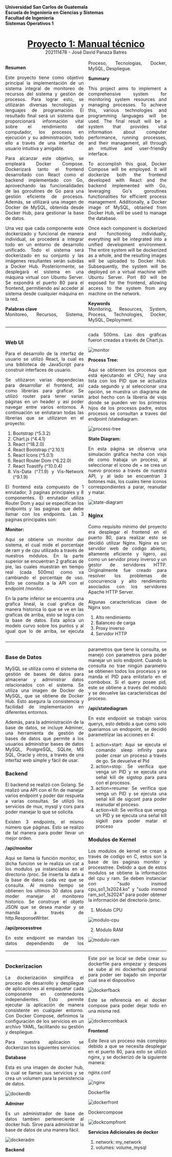 <b>
Universidad San Carlos de Guatemala<br>
Escuela de Ingeniería en Ciencias y Sistemas<br>
Facultad de Ingeniería<br>
Sistemas Operativos 1 <br>
</b>
<center>
<h1 style="margin-bottom: 0; border-bottom: none; text-decoration: underline;">Proyecto 1: Manual técnico </h1>
202111478 - José David Panaza Batres
</center>
<br>
<div style="text-align: justify;">
<div style="column-count:2">

<b>Resumen</b> <br>

Este proyecto tiene como objetivo principal la implementación de un sistema integral de monitoreo de recursos del sistema y gestión de procesos. Para lograr esto, se utilizarán diversas tecnologías y lenguajes de programación. El resultado final será un sistema que proporcionará información vital sobre el rendimiento del computador, los procesos en ejecución y su administración, todo ello a través de una interfaz de usuario intuitiva y amigable.

Para alcanzar este objetivo, se empleará Docker Compose. Dockerizará tanto el frontend desarrollado con React como el backend implementado con Go, aprovechando las funcionalidades de las goroutines de Go para una gestión eficiente de procesos. Además, se utilizará una imagen de Docker de MySQL, obtenida desde Docker Hub, para gestionar la base de datos.

Una vez que cada componente esté dockerizado y funcional de manera individual, se procederá a integrar todo en un entorno de desarrollo unificado. Todo el sistema será dockerizado en su conjunto y las imágenes resultantes serán subidas a Docker Hub. Posteriormente, se desplegará el sistema en una máquina virtual con Ubuntu Server. Se expondrá el puerto 80 para el frontend, permitiendo así acceder al sistema desde cualquier máquina en la red.


<b>Palabras clave</b> <br>
Monitoreo, Recursos, Sistema, Proceso, Tecnologias, Docker, MySQL, Despliegue.

<b>Summary</b>

This project aims to implement a comprehensive system for monitoring system resources and managing processes. To achieve this, various technologies and programming languages will be used. The final result will be a system that provides vital information about computer performance, running processes, and their management, all through an intuitive and user-friendly interface.

To accomplish this goal, Docker Compose will be employed. It will dockerize both the frontend developed with React and the backend implemented with Go, leveraging Go's goroutines functionalities for efficient process management. Additionally, a Docker image of MySQL, obtained from Docker Hub, will be used to manage the database.

Once each component is dockerized and functioning individually, everything will be integrated into a unified development environment. The entire system will be dockerized as a whole, and the resulting images will be uploaded to Docker Hub. Subsequently, the system will be deployed on a virtual machine with Ubuntu Server. Port 80 will be exposed for the frontend, allowing access to the system from any machine on the network.

<b>Keywords</b> <br>
Monitoring, Resources, System, Process, Technologies, Docker, MySQL, Deployment.
</div>

<hr>

<div style="column-count:2">

<h3>Web UI</h3>

Para el desarrollo de la interfaz de usuario se utilizó React, la cual es una biblioteca de JavaScript para construir interfaces de usuario. 

Se utilizaron varias dependecias para desarrollar el frontend, así como librerías para graficar. Se utilizó router para tener varias páginas en un header y así poder navegar entre varios entornos. A continuación se enlistaran todas las librerias que se utilizaron en el proyecto:

1. Bootstrap (^5.3.2)
2. Chart.js (^4.4.1)
3. React (^18.2.0)
4. React Bootstrap (^2.10.1)
5. React Icons (^5.0.1)
6. React Router Dom (^6.22.0)
7. React Toastify (^10.0.4)
8. Vis-Data (^7.1.9) y Vis-Network (^9.1.9)

El frontend esta compuesto de 1 enrutador, 3 paginas principales y 8 componentes. El enrutador utiliza Router Dom y aqui se especifican los endpoints y las paginas que debe llamar con los endpoints. Las 3 paginas principales son:

**Monitor:**

Aqui se obtiene un monitor del sistema, el cual mide el porcentaje de ram y de cpu utilizado a través de nuestros módulos. En la parte superior se encuentran 2 graficas de pie, las cuales muestran en tiempo real (cada 500ms) como va cambiando el porcentaje de uso. Esto se consulta a la API con el endpoint /monitor.

En la parte inferior se encuentra una grafica lineal, la cual grafica de manera historica lo que se ve en las graficas de arriba, esto se logra con la base de datos. Esta aplica un modelo curvo sobre los puntos y al igual que lo de arriba, se ejecuta cada 500ms. Las dos gráficas fueron creadas a través de Chart.js.

![monitor](./img/image.png)

**Process Tree:**

Aqui se obtienen los procesos que está ejecutando el CPU, hay una lista con los PID que se actualiza cada segundo y al seleccionar una opción, se muestra un diagrama de árbol hecho con la libreria de visjs donde se pueden ver los primeros hijos de los procesos padre, estos procesos se consultan a traves del endpoint /statediagram. 

![process-tree](./img/image1.png)

**State Diagram:**

En esta página se observa una simulación gráfica hecha con visjs de como trabaja un proceso, al seleccionar el icono de + se crea un nuevo proceso a través de nuestra API, y al lado se encuentran 3 botones más, los cuales tiene íconos correspondientes a parar, reanudar y matar.

![state-diagram](./img/image2.png)

<h3> Nginx </h3>

Como requisito mínimo del proyecto era desplegar el frontend en el puerto 80, para realizar esto se decidió utilizar Nginx.  Nginx es un servidor web de código abierto, altamente eficiente y ligero, así como un servidor proxy inverso y un gestor de servidores HTTP. Originalmente fue creado para resolver los problemas de concurrencia y alto rendimiento asociados con los servidores Apache HTTP Server.

Algunas características clave de Nginx son:

1. Alto rendimiento
2. Balanceo de carga
3. Proxy inverso
4. Servidor HTTP
</div>

<hr>

<div style="column-count:2">

<h3>Base de Datos</h3>

MySQL se utiliza como el sistema de gestión de bases de datos para almacenar y administrar datos relacionados con el sistema. Se utiliza una imagen de Docker de MySQL, que se obtiene de Docker Hub. Esto asegura la consistencia y facilidad de implementación en diferentes entornos. 

Además, para la administración de la base de datos, se incluye Adminer, una herramienta de gestión de bases de datos que permite a los usuarios administrar bases de datos MySQL, PostgreSQL, SQLite, MS SQL, Oracle y otros, a través de una interfaz web simple y fácil de usar.

<h3> Backend </h3>

El backend se realizó con Golang. Se realizó una API con el fin de manejar varios endpoint y poder dar respueta a varias consultas. Se utilizó los servicios de mux, mysql y cors para poder manejar lo que se solicita. 

Existen 3 endpoints, el mismo número que páginas. Esto se realizo de tal manera para poder llevar un mejor orden.

**/api/monitor**

Aqui se llama la función monitor, en dicha funcion se le realiza un cat a los modulos ya instanciados en el directorio /proc. Se inserta la data a la base de datos cada vez que se consulta. Al mismo tiempo se obtienen los ultimos 30 datos para moder manejar el monitoreo historico. Se construye el objeto JSON que se desea mandar y se manda a través de http.ResponseWriter.

**/api/processtree**

En este endpoint se mandan los datos dependiendo de los parametros que tiene la consulta, se manejó con parametros para poder manejar un solo endpoint. Cuando la consulta no trae ningún parametro se obtienen todos los procesos y se manda el PID para enlistarlo en el combobox. Si el query posee pid, este se obtiene a través del módulo y se devuelve las características del proceso.

**/api/statediagram**

En este endpoint se trabajn varios querys, esto debido a que como solo queriamos un endopoint, se decidió parametrizar las acciones en 4:
1. action=start: Aqui se ejecuta el comando sleep infinity para poder crear un proceso a través de go. Se devuelve el Pid
2. action=stop: Se verifica que venga un PID y se ejecuta una señal kill de sigstop para para con el procesos. 
3. action=resume: Se verifica que venga un PID y se ejecuta una señal kill de sigcont para poder reanudar el proceso.
4. action=kill: Se verifica que venga un PID y se ejecuta una señal kill sigkill para poder matar el proceso

<h3> Modulos de Kernel </h3>

Los modulos de kernel se crean a través de codigo en C, estos son la base de las paginas monitor y processtree. Debido a que de estos modulos se obtiene la información del cpu y ram. Se deben instanciar con "sudo insmod cpu_so1_1s2024.ko" y "sudo insmod ram_so1_1s2024" para poder obtener la información del directorio /proc.

1. Módulo CPU

![modulo-cpu](./img/image3.png)

2. Módulo RAM
   
![modulo-ram](./img/image4.png)

</div>

<hr>

<div style="column-count:2">

<h3>Dockerizacion</h3>

La dockerización simplifica el proceso de desarrollo y despliegue de aplicaciones al empaquetar cada componente en contenedores independientes. Esto permite ejecutar la aplicación de manera consistente en cualquier entorno. Con Docker Compose, definimos la configuración de los servicios en un archivo YAML, facilitando su gestión y despliegue.

Para nuestra aplicacion se dockerizan los siguientes servicios:

**Database**

Esta es una imagen de docker hub, la cual se llaman sus servicios y se crea un volumen para la persistencia de datos.

![dockerdb](./img/image5.png)

**Adminer**

Es un administrador de base de datos tambien perteneciente al docker hub. Sirve para administrar la base de datos de una manera fácil.

![dockeradm](./img/image6.png)

**Backend**

Este por se local se debe crear su dockerfile para empezar y despues se sube al mi dockerhub personal para poder ser bajado sin importar cual sea el dispositivo

![dockerfback](./img/image7.png)

Este se referencia en el docker compose para poder dejar todo en una misma red.

![dockercomback](./img/image8.png)

**Frontend**

Este lleva un proceso más complejo debido a que se necesita desplegar en el puerto 80, para esto se utilizó nginx, y se dockerizó de la siguiente manera:

nginx.conf

![nginx](./img/image9.png)

Dockerfile

![dockerfront](./img/image10.png)

Dockercompose

![dockcompfront](./img/image11.png)

**Servicios Adicionales de docker**

1. network: my_network
2. volumes: volume_mysql

</div>


</div>